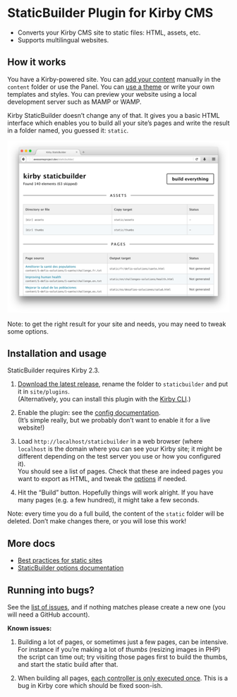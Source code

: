 StaticBuilder Plugin for Kirby CMS
==================================

- Converts your Kirby CMS site to static files: HTML, assets, etc.
- Supports multilingual websites.


How it works
------------

You have a Kirby-powered site. You can [add your content](https://getkirby.com/docs/content/adding-content) manually in the `content` folder or use the Panel. You can [use a theme](http://www.getkirby-themes.com/) or write your own templates and styles. You can preview your website using a local development server such as MAMP or WAMP.

Kirby StaticBuilder doesn’t change any of that. It gives you a basic HTML interface which enables you to build all your site’s pages and write the result in a folder named, you guessed it: `static`.

<img src="doc/html-ui.png" width="700" alt="">

Note: to get the right result for your site and needs, you may need to tweak some options.


Installation and usage
----------------------

StaticBuilder requires Kirby 2.3.

1.  [Download the latest release](https://github.com/fvsch/kirby-staticbuilder/releases/latest), rename the folder to `staticbuilder` and put it in `site/plugins`.<br>(Alternatively, you can install this plugin with the [Kirby CLI](https://github.com/getkirby/cli).)

2.  Enable the plugin: see the [config documentation](doc/config.md).<br>(It’s simple really, but we probably don’t want to enable it for a live website!)

3.  Load `http://localhost/staticbuilder` in a web browser (where `localhost` is the domain where you can see your Kirby site; it might be different depending on the test server you use or how you configured it).<br>
    You should see a list of pages. Check that these are indeed pages you want to export as HTML, and tweak the [options](doc/options.md) if needed.

4.  Hit the “Build” button. Hopefully things will work alright. If you have many pages (e.g. a few hundred), it might take a few seconds.

Note: every time you do a full build, the content of the `static` folder will be deleted. Don’t make changes there, or you will lose this work!


More docs
---------

-   [Best practices for static sites](doc/static.md)
-   [StaticBuilder options documentation](doc/options.md)


Running into bugs?
------------------

See the [list of issues](https://github.com/fvsch/kirby-staticbuilder/issues), and if nothing matches please create a new one (you will need a GitHub account).

**Known issues:**

1.	Building a lot of pages, or sometimes just a few pages, can be intensive. For instance if you’re making a lot of *thumbs* (resizing images in PHP) the script can time out; try visiting those pages first to build the thumbs, and start the static build after that.

2.  When building all pages, [each controller is only executed once](https://github.com/fvsch/kirby-staticbuilder/issues/9). This is a bug in Kirby core which should be fixed soon-ish.

